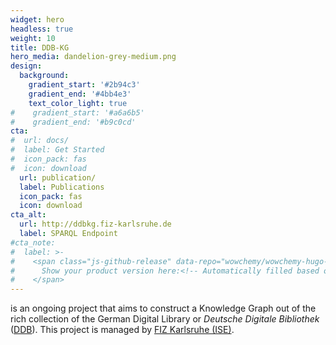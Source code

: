 ```yaml
---
widget: hero
headless: true
weight: 10
title: DDB-KG
hero_media: dandelion-grey-medium.png
design:
  background:
    gradient_start: '#2b94c3'
    gradient_end: '#4bb4e3'
    text_color_light: true
#    gradient_start: '#a6a6b5'    
#    gradient_end: '#b9c0cd'
cta:
#  url: docs/
#  label: Get Started
#  icon_pack: fas
#  icon: download
  url: publication/
  label: Publications
  icon_pack: fas
  icon: download
cta_alt:
  url: http://ddbkg.fiz-karlsruhe.de
  label: SPARQL Endpoint
#cta_note:
#  label: >-
#    <span class="js-github-release" data-repo="wowchemy/wowchemy-hugo-modules">
#      Show your product version here:<!-- Automatically filled based on data-repo value -->
#    </span>
---
```


is an ongoing project that aims to construct a Knowledge Graph out of the rich collection of the German Digital Library or *Deutsche Digitale Bibliothek* ([DDB]((https://www.deutsche-digitale-bibliothek.de))). This project is managed by [FIZ Karlsruhe (ISE)](https://www.fiz-karlsruhe.de/de/forschung/information-service-engineering).
